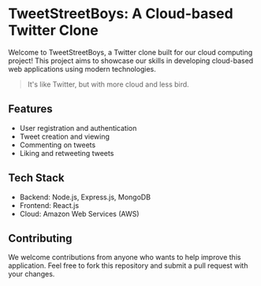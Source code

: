 # TweetStreetBoys: A Cloud-based Twitter Clone
Welcome to TweetStreetBoys, a Twitter clone built for our cloud computing project! This project aims to showcase our skills in developing cloud-based web applications using modern technologies.

> It's like Twitter, but with more cloud and less bird.

## Features
- User registration and authentication
- Tweet creation and viewing
- Commenting on tweets
- Liking and retweeting tweets

## Tech Stack
- Backend: Node.js, Express.js, MongoDB
- Frontend: React.js
- Cloud: Amazon Web Services (AWS)

## Contributing
We welcome contributions from anyone who wants to help improve this application. Feel free to fork this repository and submit a pull request with your changes.

